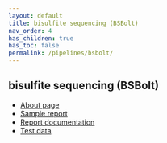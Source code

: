 ```yaml
---
layout: default
title: bisulfite sequencing (BSBolt)
nav_order: 4
has_children: true
has_toc: false
permalink: /pipelines/bsbolt/
---
```


## bisulfite sequencing (BSBolt)

- [About page](./about_BSBolt)
- [Sample report](./BSBolt_sample_report)
- [Report documentation](./BSBolt_documentation.md)
- [Test data](./bsbolt_test_data.zip)
